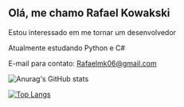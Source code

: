 ## Olá, me chamo Rafael Kowakski

Estou interessado em me tornar um desenvolvedor

Atualmente estudando Python e C#

E-mail para contato: Rafaelmk06@gmail.com

![Anurag's GitHub stats](https://github-readme-stats.vercel.app/api?username=RafaKowalski&show_icons=true&theme=dark)

[![Top Langs](https://github-readme-stats.vercel.app/api/top-langs/?username=RafaKowalski&show_icons=true&theme=dark)](https://github.com/anuraghazra/github-readme-stats)

